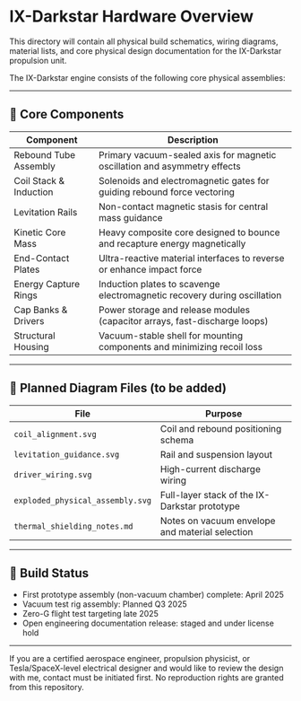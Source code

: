 # IX-Darkstar Hardware Overview

This directory will contain all physical build schematics, wiring diagrams, material lists, and core physical design documentation for the IX-Darkstar propulsion unit.

The IX-Darkstar engine consists of the following core physical assemblies:

---

## 🔩 Core Components

| Component                  | Description                                                                 |
|---------------------------|-----------------------------------------------------------------------------|
| Rebound Tube Assembly     | Primary vacuum-sealed axis for magnetic oscillation and asymmetry effects   |
| Coil Stack & Induction    | Solenoids and electromagnetic gates for guiding rebound force vectoring     |
| Levitation Rails          | Non-contact magnetic stasis for central mass guidance                       |
| Kinetic Core Mass         | Heavy composite core designed to bounce and recapture energy magnetically   |
| End-Contact Plates        | Ultra-reactive material interfaces to reverse or enhance impact force       |
| Energy Capture Rings      | Induction plates to scavenge electromagnetic recovery during oscillation    |
| Cap Banks & Drivers       | Power storage and release modules (capacitor arrays, fast-discharge loops)  |
| Structural Housing        | Vacuum-stable shell for mounting components and minimizing recoil loss      |

---

## 🧪 Planned Diagram Files (to be added)

| File                                  | Purpose                                               |
|---------------------------------------|--------------------------------------------------------|
| `coil_alignment.svg`                  | Coil and rebound positioning schema                   |
| `levitation_guidance.svg`            | Rail and suspension layout                            |
| `driver_wiring.svg`                  | High-current discharge wiring                         |
| `exploded_physical_assembly.svg`     | Full-layer stack of the IX-Darkstar prototype         |
| `thermal_shielding_notes.md`         | Notes on vacuum envelope and material selection       |

---

## 🚧 Build Status

- First prototype assembly (non-vacuum chamber) complete: April 2025  
- Vacuum test rig assembly: Planned Q3 2025  
- Zero-G flight test targeting late 2025  
- Open engineering documentation release: staged and under license hold  

---

If you are a certified aerospace engineer, propulsion physicist, or Tesla/SpaceX-level electrical designer and would like to review the design with me, contact must be initiated first. No reproduction rights are granted from this repository.
